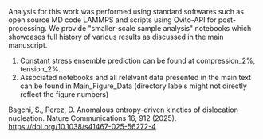 Analysis for this work was performed using standard softwares such as open source MD code LAMMPS and scripts using Ovito-API for post-processing. We provide "smaller-scale sample analysis" notebooks which showcases full history of various results as discussed in the main manuscript. 

1. Constant stress ensemble prediction can be found at compression_2%, tension_2%. 
2. Associated notebooks and all relelvant data presented in the main text can be found in Main_Figure_Data (directory labels might not directly reflect the figure numbers)


Bagchi, S., Perez, D. Anomalous entropy-driven kinetics of dislocation nucleation. Nature Communications 16, 912 (2025). https://doi.org/10.1038/s41467-025-56272-4

